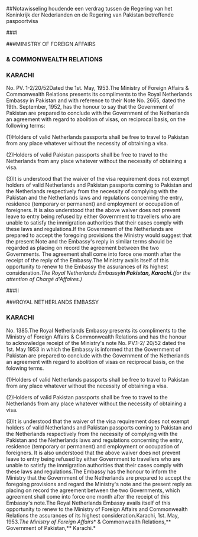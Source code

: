 <meta http-equiv='Content-Type' content='text/html; charset=utf-8' />

##Notawisseling houdende een verdrag tussen de Regering van het Koninkrijk der Nederlanden en de Regering van Pakistan betreffende paspoortvisa

###I 

###MINISTRY OF FOREIGN AFFAIRS

### & COMMONWEALTH RELATIONS

### KARACHI

No. PV. 1-2/20/52Dated the 1st. May, 1953.The Ministry of Foreign Affairs & Commonwealth Relations presents its compliments to the Royal Netherlands Embassy in Pakistan and with reference to their Note No. 2665, dated the 19th. September, 1952, has the honour to say that the Government of Pakistan are prepared to conclude with the Government of the Netherlands an agreement with regard to abolition of visas, on reciprocal basis, on the following terms:

(1)Holders of valid Netherlands passports shall be free to travel to Pakistan from any place whatever without the necessity of obtaining a visa.

(2)Holders of valid Pakistan passports shall be free to travel to the Netherlands from any place whatever without the necessity of obtaining a visa.

(3)It is understood that the waiver of the visa requirement does not exempt holders of valid Netherlands and Pakistan passports coming to Pakistan and the Netherlands respectively from the necessity of complying with the Pakistan and the Netherlands laws and regulations concerning the entry, residence (temporary or permanent) and employment or occupation of foreigners. It is also understood that the above waiver does not prevent leave to entry being refused by either Government to travellers who are unable to satisfy the immigration authorities that their cases comply with these laws and regulations.If the Government of the Netherlands are prepared to accept the foregoing provisions the Ministry would suggest that the present Note and the Embassy's reply in similar terms should be regarded as placing on record the agreement between the two Governments. The agreement shall come into force one month after the receipt of the reply of the Embassy.The Ministry avails itself of this opportunity to renew to the Embassy the assurances of its highest consideration.*The Royal Netherlands Embassy**in Pakistan, Karachi.**(for the attention of Chargé d'Affaires.)*

###II 

###ROYAL NETHERLANDS EMBASSY

### KARACHI

No. 1385.The Royal Netherlands Embassy presents its compliments to the Ministry of Foreign Affairs & Commonwealth Relations and has the honour to acknowledge receipt of the Ministry's note No. PV.1-2/ 20/52 dated the 1st. May 1953 in which the Embassy is informed that the Government of Pakistan are prepared to conclude with the Government of the Netherlands an agreement with regard to abolition of visas on reciprocal basis, on the folowing terms.

(1)Holders of valid Netherlands passports shall be free to travel to Pakistan from any place whatever without the necessity of obtaining a visa.

(2)Holders of valid Pakistan passports shall be free to travel to the Netherlands from any place whatever without the necessity of obtaining a visa.

(3)It is understood that the waiver of the visa requirement does not exempt holders of valid Netherlands and Pakistan passports coming to Pakistan and the Netherlands respectively from the necessity of complying with the Pakistan and the Netherlands laws and regulations concerning the entry, residence (temporary or permanent) and employment or occupation of foreigners. It is also understood that the above waiver does not prevent leave to entry being refused by either Government to travellers who are unable to satisfy the immigration authorities that their cases comply with these laws and regulations.The Embassy has the honour to inform the Ministry that the Government of the Netherlands are prepared to accept the foregoing provisions and regard the Ministry's note and the present reply as placing on record the agreement between the two Governments, which agreement shall come into force one month after the receipt of this Embassy's note.The Royal Netherlands Embassy avails itself of this opportunity to renew to the Ministry of Foreign Affairs and Commonwealth Relations the assurances of its highest consideration.Karachi, 1st. May, 1953.*The Ministry of Foreign Affairs** & Commonwealth Relations,** Government of Pakistan,** Karachi.*
